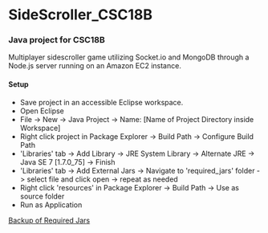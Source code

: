 # SideScroller_CSC18B
### Java project for CSC18B 
Multiplayer sidescroller game utilizing Socket.io and MongoDB through a Node.js server running on an Amazon EC2 instance. 

#### Setup

* Save project in an accessible Eclipse workspace.
* Open Eclipse
* File -> New -> Java Project -> Name: [Name of Project Directory inside Workspace]
* Right click project in Package Explorer -> Build Path -> Configure Build Path
* 'Libraries' tab -> Add Library -> JRE System Library -> Alternate JRE -> Java SE 7 [1.7.0_75] -> Finish
* 'Libraries' tab -> Add External Jars -> Navigate to 'required_jars' folder -> select file and click open -> repeat as needed
* Right click 'resources' in Package Explorer -> Build Path -> Use as source folder
* Run as Application


[Backup of Required Jars](https://drive.google.com/folderview?id=0B8ffLvSxWiImfnBzdkJmekMzV0NqSXVsdGowd2xDTEpYYTBrVnJkSmJQX0JOTTliU3lsQkU&usp=sharing)